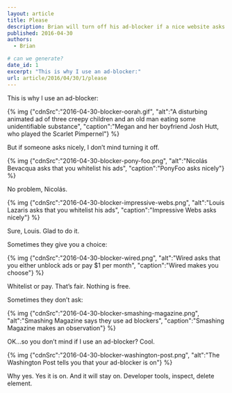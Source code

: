 ```yaml
---
layout: article
title: Please
description: Brian will turn off his ad-blocker if a nice website asks nicely.
published: 2016-04-30
authors:
  - Brian

# can we generate?
date_id: 1
excerpt: "This is why I use an ad-blocker:"
url: article/2016/04/30/1/please
---
```

This is why I use an ad-blocker:

{% img {"cdnSrc":"2016-04-30-blocker-oorah.gif", "alt":"A disturbing animated ad of three creepy children and an old man eating some unidentifiable substance", "caption":"Megan and her boyfriend Josh Hutt, who played the Scarlet Pimpernel"} %}

But if someone asks nicely, I don’t mind turning it off.

{% img {"cdnSrc":"2016-04-30-blocker-pony-foo.png", "alt":"Nicolás Bevacqua asks that you whitelist his ads", "caption":"PonyFoo asks nicely"} %}

No problem, Nicolás.

{% img {"cdnSrc":"2016-04-30-blocker-impressive-webs.png", "alt":"Louis Lazaris asks that you whitelist his ads", "caption":"Impressive Webs asks nicely"} %}

Sure, Louis. Glad to do it.

Sometimes they give you a choice:

{% img {"cdnSrc":"2016-04-30-blocker-wired.png", "alt":"Wired asks that you either unblock ads or pay $1 per month", "caption":"Wired makes you choose"} %}

Whitelist or pay. That’s fair. Nothing is free.

Sometimes they don’t ask:

{% img {"cdnSrc":"2016-04-30-blocker-smashing-magazine.png", "alt":"Smashing Magazine says they use ad blockers", "caption":"Smashing Magazine makes an observation"} %}

OK…so you don’t mind if I use an ad-blocker? Cool.

{% img {"cdnSrc":"2016-04-30-blocker-washington-post.png", "alt":"The Washington Post tells you that your ad-blocker is on"} %}

Why yes. Yes it is on. And it will stay on. Developer tools, inspect, delete element.
